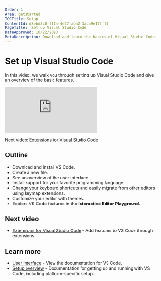 ```yaml
---
Order: 1
Area: getstarted
TOCTitle: Setup
ContentId: d8ebd3c0-ff4a-4e27-aba2-3acb9e17fff4
PageTitle:  Set up Visual Studio Code
DateApproved: 10/22/2020
MetaDescription: Download and learn the basics of Visual Studio Code.
---
```

# Set up Visual Studio Code

In this video, we walk you through setting up Visual Studio Code and give an overview of the basic features.

<iframe src="https://www.youtube-nocookie.com/embed/ITxcbrfEcIY" frameborder="0" allow="accelerometer; autoplay; encrypted-media; gyroscope; picture-in-picture" allowfullscreen></iframe>

Next video: [Extensions for Visual Studio Code](/learn/get-started/extensions.md)

## Outline

* Download and install VS Code.
* Create a new file.
* See an overview of the user interface.
* Install support for your favorite programming language.
* Change your keyboard shortcuts and easily migrate from other editors using keymap extensions.
* Customize your editor with themes.
* Explore VS Code features in the **Interactive Editor Playground**.

## Next video

* [Extensions for Visual Studio Code](/learn/get-started/extensions.md) - Add features to VS Code through extensions.

## Learn more

* [User Interface](/docs/getstarted/userinterface.md) - View the documentation for VS Code.
* [Setup overview](/docs/setup/setup-overview.md) - Documentation for getting up and running with VS Code, including platform-specific setup.
